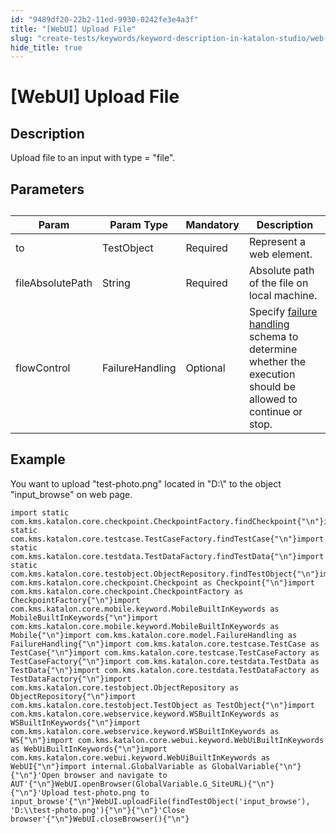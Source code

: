 ```yaml
---
id: "9489df20-22b2-11ed-9930-0242fe3e4a3f"
title: "[WebUI] Upload File"
slug: "create-tests/keywords/keyword-description-in-katalon-studio/web-ui-keywords/webui-upload-file"
hide_title: true
---
```


# <a id="id_0" class="anchor_top_offset"/><a id="ariaid-title1" class="anchor_top_offset"/>[WebUI] Upload File


## <a id="id_0__id_1" class="anchor_top_offset"/>Description

              
<p xmlns="http://www.w3.org/1999/xhtml" className="p">Upload file to an input with type = "file". </p> 
      

## <a id="id_0__id_2" class="anchor_top_offset"/>Parameters  

              
<table xmlns="http://www.w3.org/1999/xhtml" className="table anchor_top_offset" id="id_0__e2eca9ce-f51a-4ee4-9f7e-037cfb104e15"><caption /><thead className="thead"><tr className><th className="entry anchor_top_offset" id="id_0__e2eca9ce-f51a-4ee4-9f7e-037cfb104e15__entry__1">Param</th><th className="entry anchor_top_offset" id="id_0__e2eca9ce-f51a-4ee4-9f7e-037cfb104e15__entry__2">Param Type</th><th className="entry anchor_top_offset" id="id_0__e2eca9ce-f51a-4ee4-9f7e-037cfb104e15__entry__3">Mandatory</th><th className="entry anchor_top_offset" id="id_0__e2eca9ce-f51a-4ee4-9f7e-037cfb104e15__entry__4">Description</th></tr></thead><tbody className="tbody"><tr className><td className="entry" headers="id_0__e2eca9ce-f51a-4ee4-9f7e-037cfb104e15__entry__1 id_0__e2eca9ce-f51a-4ee4-9f7e-037cfb104e15__entry__2 id_0__e2eca9ce-f51a-4ee4-9f7e-037cfb104e15__entry__3 id_0__e2eca9ce-f51a-4ee4-9f7e-037cfb104e15__entry__4 ">to</td><td className="entry" headers="id_0__e2eca9ce-f51a-4ee4-9f7e-037cfb104e15__entry__1 id_0__e2eca9ce-f51a-4ee4-9f7e-037cfb104e15__entry__2 id_0__e2eca9ce-f51a-4ee4-9f7e-037cfb104e15__entry__3 id_0__e2eca9ce-f51a-4ee4-9f7e-037cfb104e15__entry__4 ">TestObject</td><td className="entry" headers="id_0__e2eca9ce-f51a-4ee4-9f7e-037cfb104e15__entry__1 id_0__e2eca9ce-f51a-4ee4-9f7e-037cfb104e15__entry__2 id_0__e2eca9ce-f51a-4ee4-9f7e-037cfb104e15__entry__3 id_0__e2eca9ce-f51a-4ee4-9f7e-037cfb104e15__entry__4 ">Required</td><td className="entry" headers="id_0__e2eca9ce-f51a-4ee4-9f7e-037cfb104e15__entry__1 id_0__e2eca9ce-f51a-4ee4-9f7e-037cfb104e15__entry__2 id_0__e2eca9ce-f51a-4ee4-9f7e-037cfb104e15__entry__3 id_0__e2eca9ce-f51a-4ee4-9f7e-037cfb104e15__entry__4 ">Represent a web element.</td></tr><tr className><td className="entry" headers="id_0__e2eca9ce-f51a-4ee4-9f7e-037cfb104e15__entry__1 id_0__e2eca9ce-f51a-4ee4-9f7e-037cfb104e15__entry__2 id_0__e2eca9ce-f51a-4ee4-9f7e-037cfb104e15__entry__3 id_0__e2eca9ce-f51a-4ee4-9f7e-037cfb104e15__entry__4 ">fileAbsolutePath</td><td className="entry" headers="id_0__e2eca9ce-f51a-4ee4-9f7e-037cfb104e15__entry__1 id_0__e2eca9ce-f51a-4ee4-9f7e-037cfb104e15__entry__2 id_0__e2eca9ce-f51a-4ee4-9f7e-037cfb104e15__entry__3 id_0__e2eca9ce-f51a-4ee4-9f7e-037cfb104e15__entry__4 ">String</td><td className="entry" headers="id_0__e2eca9ce-f51a-4ee4-9f7e-037cfb104e15__entry__1 id_0__e2eca9ce-f51a-4ee4-9f7e-037cfb104e15__entry__2 id_0__e2eca9ce-f51a-4ee4-9f7e-037cfb104e15__entry__3 id_0__e2eca9ce-f51a-4ee4-9f7e-037cfb104e15__entry__4 ">Required</td><td className="entry" headers="id_0__e2eca9ce-f51a-4ee4-9f7e-037cfb104e15__entry__1 id_0__e2eca9ce-f51a-4ee4-9f7e-037cfb104e15__entry__2 id_0__e2eca9ce-f51a-4ee4-9f7e-037cfb104e15__entry__3 id_0__e2eca9ce-f51a-4ee4-9f7e-037cfb104e15__entry__4 ">Absolute path of the file on local machine.</td></tr><tr className><td className="entry" headers="id_0__e2eca9ce-f51a-4ee4-9f7e-037cfb104e15__entry__1 id_0__e2eca9ce-f51a-4ee4-9f7e-037cfb104e15__entry__2 id_0__e2eca9ce-f51a-4ee4-9f7e-037cfb104e15__entry__3 id_0__e2eca9ce-f51a-4ee4-9f7e-037cfb104e15__entry__4 ">flowControl</td><td className="entry" headers="id_0__e2eca9ce-f51a-4ee4-9f7e-037cfb104e15__entry__1 id_0__e2eca9ce-f51a-4ee4-9f7e-037cfb104e15__entry__2 id_0__e2eca9ce-f51a-4ee4-9f7e-037cfb104e15__entry__3 id_0__e2eca9ce-f51a-4ee4-9f7e-037cfb104e15__entry__4 ">FailureHandling</td><td className="entry" headers="id_0__e2eca9ce-f51a-4ee4-9f7e-037cfb104e15__entry__1 id_0__e2eca9ce-f51a-4ee4-9f7e-037cfb104e15__entry__2 id_0__e2eca9ce-f51a-4ee4-9f7e-037cfb104e15__entry__3 id_0__e2eca9ce-f51a-4ee4-9f7e-037cfb104e15__entry__4 ">Optional</td><td className="entry" headers="id_0__e2eca9ce-f51a-4ee4-9f7e-037cfb104e15__entry__1 id_0__e2eca9ce-f51a-4ee4-9f7e-037cfb104e15__entry__2 id_0__e2eca9ce-f51a-4ee4-9f7e-037cfb104e15__entry__3 id_0__e2eca9ce-f51a-4ee4-9f7e-037cfb104e15__entry__4 ">Specify <a className="xref" href="/maintain/configure-failure-handling-settings-in-katalon-studio">failure handling</a> schema to         determine whether the execution should be allowed to continue or         stop.</td></tr></tbody></table> 
      

## <a id="id_0__id_3" class="anchor_top_offset"/>Example  

              
<p xmlns="http://www.w3.org/1999/xhtml" className="p">You want to upload "test-photo.png" located in "D:\" to the   object "input_browse" on web page.</p> 
              
<pre xmlns="http://www.w3.org/1999/xhtml" className="pre codeblock"><code>import static com.kms.katalon.core.checkpoint.CheckpointFactory.findCheckpoint{"\n"}import static com.kms.katalon.core.testcase.TestCaseFactory.findTestCase{"\n"}import static com.kms.katalon.core.testdata.TestDataFactory.findTestData{"\n"}import static com.kms.katalon.core.testobject.ObjectRepository.findTestObject{"\n"}import com.kms.katalon.core.checkpoint.Checkpoint as Checkpoint{"\n"}import com.kms.katalon.core.checkpoint.CheckpointFactory as CheckpointFactory{"\n"}import com.kms.katalon.core.mobile.keyword.MobileBuiltInKeywords as MobileBuiltInKeywords{"\n"}import com.kms.katalon.core.mobile.keyword.MobileBuiltInKeywords as Mobile{"\n"}import com.kms.katalon.core.model.FailureHandling as FailureHandling{"\n"}import com.kms.katalon.core.testcase.TestCase as TestCase{"\n"}import com.kms.katalon.core.testcase.TestCaseFactory as TestCaseFactory{"\n"}import com.kms.katalon.core.testdata.TestData as TestData{"\n"}import com.kms.katalon.core.testdata.TestDataFactory as TestDataFactory{"\n"}import com.kms.katalon.core.testobject.ObjectRepository as ObjectRepository{"\n"}import com.kms.katalon.core.testobject.TestObject as TestObject{"\n"}import com.kms.katalon.core.webservice.keyword.WSBuiltInKeywords as WSBuiltInKeywords{"\n"}import com.kms.katalon.core.webservice.keyword.WSBuiltInKeywords as WS{"\n"}import com.kms.katalon.core.webui.keyword.WebUiBuiltInKeywords as WebUiBuiltInKeywords{"\n"}import com.kms.katalon.core.webui.keyword.WebUiBuiltInKeywords as WebUI{"\n"}import internal.GlobalVariable as GlobalVariable{"\n"}{"\n"}'Open browser and navigate to AUT'{"\n"}WebUI.openBrowser(GlobalVariable.G_SiteURL){"\n"}{"\n"}'Upload test-photo.png to input_browse'{"\n"}WebUI.uploadFile(findTestObject('input_browse'), 'D:\\test-photo.png'){"\n"}{"\n"}'Close browser'{"\n"}WebUI.closeBrowser(){"\n"}</code></pre> 
            

